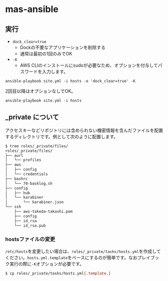 # mas-ansible

## 実行

- `dock_clear=true`
    - Dockの不要なアプリケーションを削除する
    - 通常は最初の1回のみでOK
- `-K`
    - AWS CLIのインストールにsudoが必要なため、オプションを付与してパスワードを入力します。

```shell
ansible-playbook site.yml -i hosts -e 'dock_clear=true' -K
```

2回目以降はオプションなしでOK。

```shell
ansible-playbook site.yml -i hosts
```

## \_private について

アクセスキーなどリポジトリには含められない機密情報を含んだファイルを配置するディレクトリです。例として次のように配置します。

```bash
$ tree roles/_private/files/
roles/_private/files/
├── aurl
│   └── profiles
├── aws
│   ├── config
│   └── credentials
├── bashrc
│   └── 70-basklog.sh
├── config
│   ├── hub
│   └── karabiner
│       └── karabiner.json
└── ssh
    ├── aws-takeda-takashi.pem
    ├── config
    ├── id_rsa
    └── id_rsa.pub
```

### hostsファイルの変更

`/etc/hosts`を変更したい場合は、`roles/_private/tasks/hosts.yml`を作成してください。`hosts.yml.template`をベースにするのが簡単です。なおプレイブック実行の際に`-K`オプションが必要です。

```bash
$ cp roles/_private/tasks/hosts.yml{.template,}
```
